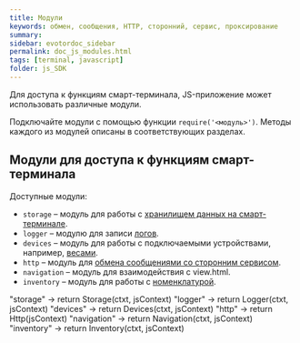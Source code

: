 ```yaml
---
title: Модули
keywords: обмен, сообщения, HTTP, сторонний, сервис, проксирование
summary:
sidebar: evotordoc_sidebar
permalink: doc_js_modules.html
tags: [terminal, javascript]
folder: js_SDK
---
```


Для доступа к функциям смарт-терминала, JS-приложение может использовать различные модули.

Подключайте модули с помощью функции `require('<модуль>')`. Методы каждого из модулей описаны в соответствующих разделах.

## Модули для доступа к функциям смарт-терминала

Доступные модули:

* `storage` – модуль для работы с [хранилищем данных на смарт-терминале](./doc_js_storage_api.html).
* `logger` – модулю для записи [логов](./doc_app_logging.html).
* `devices` – модуль для работы с подключаемыми устройствами, например, [весами](./doc_js_devices.html).
* `http` – модуль для [обмена сообщениями со сторонним сервисом](./doc_js_third_party_service_communication.html).
* `navigation` – модуль для взаимодействия с view.html.
* `inventory` – модуль для работы с [номенклатурой](./doc_js_inventory.html).


"storage" -> return Storage(ctxt, jsContext)
"logger" -> return Logger(ctxt, jsContext)
"devices" -> return Devices(ctxt, jsContext)
"http" -> return Http(jsContext)
"navigation" -> return Navigation(ctxt, jsContext)
"inventory" -> return Inventory(ctxt, jsContext)
